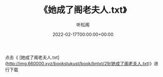 ﻿---
title:  《她成了阁老夫人.txt》
date:   2022-02-17T00:00:00+00:00
author: 听松阁
layout: post
permalink: /她成了阁老夫人/
categories: 小说
tags: [小说]
---

点击《 [她成了阁老夫人.txt](<a href="http://img.660000.xyz/bookstukust/book/bntxt/29/" target=_blank>http://img.660000.xyz/bookstukust/book/bntxt/29/她成了阁老夫人.txt)》进行下载